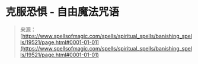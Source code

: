 <!--yml

category: 未分类

date: 2024-06-12 19:01:34

-->

# 克服恐惧 - 自由魔法咒语

> 来源：[https://www.spellsofmagic.com/spells/spiritual_spells/banishing_spells/19521/page.html#0001-01-01](https://www.spellsofmagic.com/spells/spiritual_spells/banishing_spells/19521/page.html#0001-01-01)
